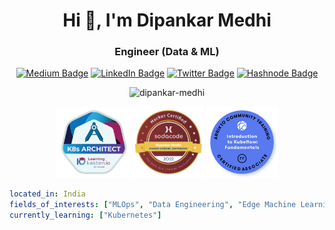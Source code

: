 <h1 align="center">Hi 👋, I'm Dipankar Medhi</h1>
<h3 align="center">  Engineer (Data & ML) </h3>



<p align = "center"><a href="https://medium.com/@dipankarmedhi11"><img src="https://img.shields.io/badge/-@dipankarmedhi11-14c767?style=flat-square&amp;labelColor=14c767&amp;logo=Medium&amp;link=https://medium.com/@dipankarmedhi11" alt="Medium Badge"></a> <a href="https://www.linkedin.com/in/dipankarmedhi/"><img src="https://img.shields.io/badge/-@dipankarmedhi-0077B5?style=flat-square&amp;labelColor=0077B5&amp;logo=LinkedIn&amp;link=https://www.linkedin.com/in/dipankarmedhi/" alt="LinkedIn Badge"></a> <a href="https://twitter.com/dipankarmedh1/"><img src="https://img.shields.io/badge/-@dipankarmedh1-0077B5?style=flat-square&amp;labelColor=0077B5&amp;logo=Twitter&amp;link=https://twitter.com/dipankarmedh1/" alt="Twitter Badge"></a> <a href="https://dipankarmedhi.hashnode.dev/"><img src="https://img.shields.io/badge/dipankarmedhi-2962FF?style=flat-square&logo=hashnode&logoColor=white;link=https://dipankarmedhi.hashnode.dev/" alt="Hashnode Badge"></a></p>

<p align="center"> <img src="https://komarev.com/ghpvc/?username=dipankar-medhi&label=Profile%20views&color=0e75b6&style=flat" alt="dipankar-medhi" /> </p>


<p align = "center">
<img width="118" src = "https://github.com/Dipankar-Medhi/Dipankar-Medhi/blob/main/images/K8-architech.png" alt="K8 architect">
<img width="114" src = "https://github.com/Dipankar-Medhi/Dipankar-Medhi/blob/main/images/sodacode-badge.png" alt="SODACODE badge">
<img width="114" src = "https://github.com/Dipankar-Medhi/Dipankar-Medhi/blob/main/images/Blue-round.png" alt="Kubeflow">
</p>

```yaml
located_in: India
fields_of_interests: ["MLOps", "Data Engineering", "Edge Machine Learning (Mobile and Microcontroller)", "Real-time systems"]
currently_learning: ["Kubernetes"]
```

<!-- ### 🏃‍♂️ Activity -->
<!--
[![activity graph](https://activity-graph.herokuapp.com/graph?username=Dipankar-Medhi&custom_title=Dipankar's%20activity%20graph&theme=react-dark&hide_border=true)](https://github.com/ashutosh00710/github-readme-activity-graph)
-->

<!-- <div>
<p>&nbsp;<img align='left' width = "400" src="https://github-readme-stats.vercel.app/api?username=dipankar-medhi&show_icons=true&locale=en&theme=radical" alt="dipankar-medhi" />

<img align='right' alt="LeetCode Stat Card" src="https://leetcode.card.workers.dev/dipankarmedhi11?theme=dark&font=baloo" width="400"/>
</p>
</div> -->




